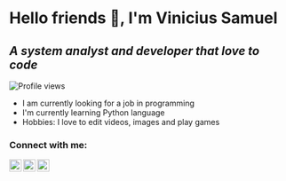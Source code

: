 # Hello friends 👋, I'm Vinicius Samuel
## _A system analyst and developer that love to code_

![Profile views](https://gpvc.arturio.dev/Luvicitousr)

- I am currently looking for a job in programming
- I'm currently learning Python language
- Hobbies: I love to edit videos, images and play games

### Connect with me:
<a href="https://www.instagram.com/luvicitousr/">
  <img align = "left" alt="instagram" width="22px"  src="https://static.cdninstagram.com/rsrc.php/v3/yt/r/30PrGfR3xhB.png"/>
<a/>
<a href="https://twitter.com/Luvicitousr">
  <img align = "left" alt="instagram" width="22px"  src="https://abs.twimg.com/responsive-web/client-web/icon-ios.b1fc727a.png"/>
<a/>
<a href="https://www.linkedin.com/in/vinicius-samael-66505488/">
  <img align = "left" alt="instagram" width="22px"  src="https://static.licdn.com/sc/h/eahiplrwoq61f4uan012ia17i"/>
<a/>
